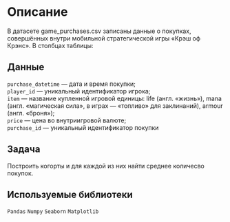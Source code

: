# Описание

В датасете game_purchases.csv записаны данные о покупках, совершённых внутри мобильной стратегической игры «Крэш оф Крэнс». В столбцах таблицы:

## Данные
`purchase_datetime` — дата и время покупки;   
`player_id` — уникальный идентификатор игрока;    
`item` — название купленной игровой единицы: life (англ. «жизнь»), mana (англ. «магическая сила», в играх — «топливо» для заклинаний), armour (англ. «броня»);   
`price` — цена во внутриигровой валюте;    
`purchase_id` — уникальный идентификатор покупки    

## Задача

Построить когорты и для каждой из них найти среднее количесво покупок.

## Используемые библиотеки

`Pandas` `Numpy` `Seaborn` `Matplotlib`